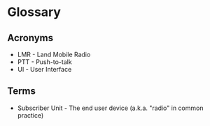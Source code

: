 Glossary
========

Acronyms
--------

* LMR - Land Mobile Radio
* PTT - Push-to-talk
* UI - User Interface

Terms
-----

* Subscriber Unit - The end user device (a.k.a. "radio" in common practice)